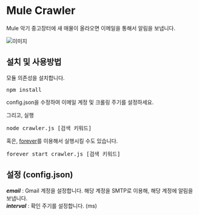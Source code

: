 Mule Crawler
============

Mule 악기 중고장터에 새 매물이 올라오면 이메일을 통해서 알림을 보냅니다.

![이미지](http://i58.tinypic.com/2100ok2.png)<br/>

설치 및 사용방법
-------
모듈 의존성을 설치합니다.
<pre>npm install</pre>

config.json을 수정하여 이메일 계정 및 크롤링 주기를 설정하세요.

그리고, 실행
<pre>node crawler.js [검색 키워드]</pre>

혹은, [forever](https://github.com/nodejitsu/forever)를 이용해서 실행시킬 수도 있습니다.
<pre>forever start crawler.js [검색 키워드]</pre>

설정 (config.json)
-------
***email*** : Gmail 계정을 설정합니다. 해당 계정을 SMTP로 이용해, 해당 계정에 알림을 보냅니다.<br>
***interval*** : 확인 주기를 설정합니다. (ms)
